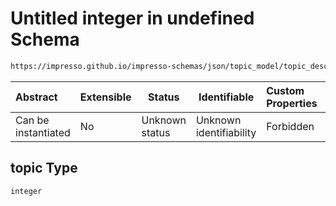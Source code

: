 # Untitled integer in undefined Schema

```txt
https://impresso.github.io/impresso-schemas/json/topic_model/topic_description.schema.json#/properties/topic
```




| Abstract            | Extensible | Status         | Identifiable            | Custom Properties | Additional Properties | Access Restrictions | Defined In                                                                                     |
| :------------------ | ---------- | -------------- | ----------------------- | :---------------- | --------------------- | ------------------- | ---------------------------------------------------------------------------------------------- |
| Can be instantiated | No         | Unknown status | Unknown identifiability | Forbidden         | Allowed               | none                | [topic_description.schema.json\*](../out/topic_description.schema.json "open original schema") |

## topic Type

`integer`
